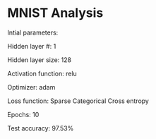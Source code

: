 # MNIST Analysis

Intial parameters:

Hidden layer #: 1

Hidden layer size: 128

Activation function: relu

Optimizer: adam

Loss function: Sparse Categorical Cross entropy

Epochs: 10

Test accuracy: 97.53%
